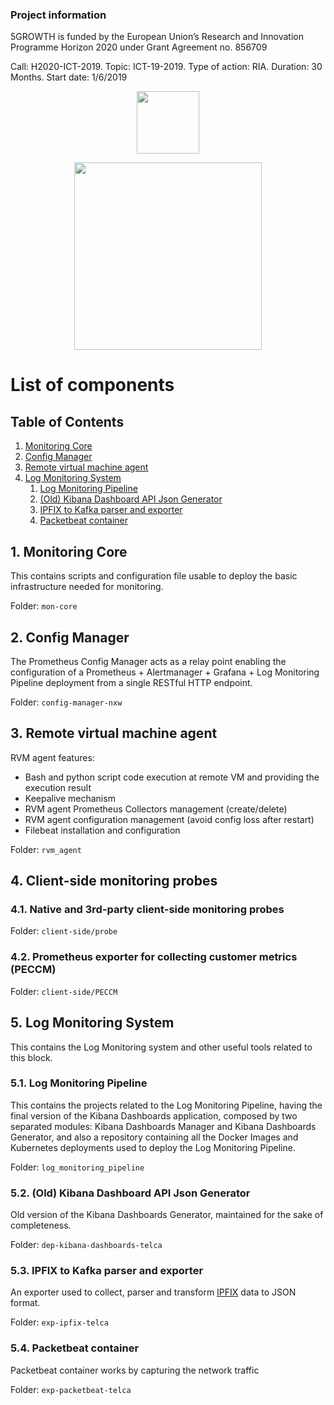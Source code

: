 ### Project information
5GROWTH is funded by the European Union’s Research and Innovation Programme Horizon 2020 under Grant Agreement no. 856709


Call: H2020-ICT-2019. Topic: ICT-19-2019. Type of action: RIA. Duration: 30 Months. Start date: 1/6/2019


<p align="center">
<img src="https://upload.wikimedia.org/wikipedia/commons/b/b7/Flag_of_Europe.svg" width="100px" />
</p>

<p align="center">
<img src="https://5g-ppp.eu/wp-content/uploads/2019/06/5Growth_rgb_horizontal.png" width="300px" />
</p>


# List of components

## Table of Contents

1. [Monitoring Core](#monitoring-core)
2. [Config Manager](#config-manager)
3. [Remote virtual machine agent](#rvm-agent)
4. [Log Monitoring System](#log-monitoring)
   1. [Log Monitoring Pipeline](#log-monitoring-pipeline)
   2. [(Old) Kibana Dashboard API Json Generator](#dep-kibana-dashboards-telca)
   3. [IPFIX to Kafka parser and exporter](#exp-ipfix-telca)
   4. [Packetbeat container](#exp-packetbeat-telca)

## 1. Monitoring Core <a name="monitoring-core"></a>

This contains scripts and configuration file usable to deploy the basic infrastructure
needed for monitoring.

Folder: `mon-core`


## 2. Config Manager <a name="config-manager"></a>

The Prometheus Config Manager acts as a relay point enabling the configuration of a
Prometheus + Alertmanager + Grafana + Log Monitoring Pipeline deployment from a single RESTful HTTP endpoint.

Folder: `config-manager-nxw`



## 3. Remote virtual machine agent <a name="rvm-agent"></a>


RVM agent features:
- Bash and python script code execution at remote VM and providing the execution result
- Keepalive mechanism
- RVM agent Prometheus Collectors management (create/delete)
- RVM agent configuration management (avoid config loss after restart)
- Filebeat installation and configuration

Folder: `rvm_agent`

## 4. Client-side monitoring probes

### 4.1. Native and 3rd-party client-side monitoring probes <a name="client-side-probe"></a>

Folder: `client-side/probe`

### 4.2. Prometheus exporter for collecting customer metrics (PECCM) <a name="client-side-PECCM"></a>

Folder: `client-side/PECCM`

## 5. Log Monitoring System <a name="log-monitoring"></a>

This contains the Log Monitoring system and other useful tools related to this block.

### 5.1. Log Monitoring Pipeline <a name="log-monitoring-pipeline"></a>

This contains the projects related to the Log Monitoring Pipeline, having the final version of the Kibana Dashboards application, composed by two separated modules: Kibana Dashboards Manager and Kibana Dashboards Generator, and also a repository containing all the Docker Images and Kubernetes deployments used to deploy the Log Monitoring Pipeline.

Folder: `log_monitoring_pipeline`

### 5.2. (Old) Kibana Dashboard API Json Generator <a name="dep-kibana-dashboards-telca"></a>

Old version of the Kibana Dashboards Generator, maintained for the sake of completeness.

Folder: `dep-kibana-dashboards-telca`

### 5.3. IPFIX to Kafka parser and exporter <a name="exp-ipfix-telca"></a>

An exporter used to collect, parser and transform [IPFIX](https://www.iana.org/assignments/ipfix/ipfix.xhtml) data to JSON format.

Folder: `exp-ipfix-telca`

### 5.4. Packetbeat container <a name="exp-packetbeat-telca"></a>

Packetbeat container works by capturing the network traffic

Folder: `exp-packetbeat-telca`